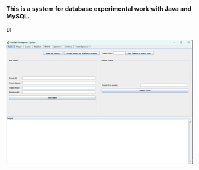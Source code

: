 ### This is a system for database experimental work with Java and MySQL.
#### UI
![img.png](img.png)